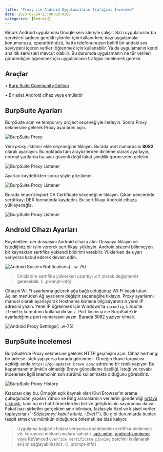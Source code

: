 ```yaml
---
title: "Proxy ile Android Uygulamaların Trafiğini İnceleme"
date: 2023-07-24T15:00:00-0300
categories: [Android]
---
```


Birçok Android uygulaması Google servisleriyle çalışır. Bazı uygulamalar bu servisleri sadece gerekli işlemler için kullanırken; bazı uygulamalar konumunuzu, operatörünüzü, hatta telefonunuzun belirli bir andaki ses seviyesini içeren verileri öğrenmek için kullanabilir. Ya da uygulamanın kendi analitik servisleri mevcut olabilir. Bu durumda uygulamanın ne tür verileri gönderdiğini öğrenmek için uygulamanın trafiğini incelemek gerekir.

## Araçlar

• [Burp Suite Community Edition](https://portswigger.net/burp/communitydownload)

• Bir adet Android cihaz veya emülatör

## BurpSuite Ayarları

BurpSuite açın ve temporary project seçeneğiyle ilerleyin. Sonra Proxy sekmesine gelerek Proxy ayarlarını açın.

![BurpSuite Proxy](https://www.dropbox.com/scl/fi/jk7ilqkonvwad3ptd2xf2/BurpSuiteCommunity_m4TKXBaJim.png?rlkey=hv9mobes2geddpqvmnqtbsqo2&dl=1)

Yeni *proxy listener* ekle seçeneğine tıklayın. Burada port numarasını **8082** olarak ayarlayın. Bu noktada tüm arayüzlerden dinleme olarak ayarlayın, normal şartlarda bu ayar güvenli değil fakat şimdilik görmezden gelelim.

![BurpSuite Proxy Listener](https://www.dropbox.com/scl/fi/z29zp1btaoec4aa8tq53e/BurpSuiteCommunity_UOS0lA2OMY.png?rlkey=2mdlzdyo6fsewly7jnizqbdr2&dl=1)

Ayarları kaydettikten sonra şöyle gözükmeli.

![BurpSuite Proxy Listener](https://www.dropbox.com/scl/fi/788u04rejuf680nuyb61i/BurpSuiteCommunity_rxUn2VIH6u.png?rlkey=w7aiu6ml2zuatda0ix8rufg5m&dl=1)

Burada Import/export CA Certificate seçeneğine tıklayın. Çıkan pencerede sertifikayı DER formatında kaydedin. Bu sertifikayı Android cihaza yükleyeceğiz.

![BurpSuite Proxy Listener](https://www.dropbox.com/scl/fi/g0wrfn1n3wspaz2glenav/BurpSuiteCommunity_a4bHl1STpk.png?rlkey=w8dy97mtqktlztkmodjpx17t9&dl=1)

## Android Cihazı Ayarları

Kaydedilen .cer dosyasını Android cihaza atın. Dosyaya tıklayın ve istediğiniz bir isim vererek sertifikayı yükleyin. Android sistemi bilinmeyen bir kaynaktan sertifika yüklendi bildirimi verebilir. Yüklerken de uyarı veriyorsa kabul ederek devam edin. 

![Android System Notifications](https://www.dropbox.com/scl/fi/p5k8wxkfl2eppr1zjoru3/Screenshot_2023-07-24-14-52-57-890_com.android.settings.png?rlkey=g2q5qhssnwum0hmetet7zi3hh&dl=1){: .w-75}

>Emülatöre sertifika yüklerken uzantıyı .crt olarak değişmeniz gerekebilir.
{: .prompt-info}

Cihazın Wi-Fi ayarlarına gelerek ağa bağlı olduğunuz Wi-Fi basılı tutun. Açılan menüden Ağ ayarlarını değiştir seçeneğine tıklayın. Proxy ayarlarını manuel olarak ayarlayarak Hostname kısmına bilgisayarınızın yerel IP adresini yazın. Yerel IP öğrenmek için Windows'ta `ipconfig`, Linux'te `ifconfig` komutunu kullanabilirsiniz. Port kısmına ise BurpSuite'de ayarladığımız port numarasını yazın. Burada 8082 yazıyor olmalı.

![Android Proxy Settings](https://www.dropbox.com/scl/fi/rbwhladpssiy1izt47e15/IMG_20230724_144814.png?rlkey=jmqixd49fmppof1atnrzk26ef&dl=1){: .w-75}

## BurpSuite İncelemesi

BurpSuite'de Proxy sekmesine gelerek HTTP geçmişini açın. Cihaz herhangi bir adrese istek yapıyorsa burada görünmeli. Örneğin Brave tarayıcısı açıldığı anda `https://go-updater.brave.com/` adresine bir istek yapıyor. Bu kapatmanın mümkün olmadığı Brave güncelleme özelliği. İsteği ve cevabı incelersek ilgili istemcinin son sürümü kullanmakta olduğunu görebiliriz.

![BurpSuite Proxy History](https://www.dropbox.com/scl/fi/5ozgc19d4x4x35xuxg1kp/BurpSuiteCommunity_rXzvsOP6zu.png?rlkey=i487mrx0j4385j6bvwx0nzdwj&dl=1)

Kısacası olay bu. Örneğin açık kaynak olan Kiwi Browser'ın arama çubuğundan yapılan Yahoo ve Bing aramalarının verilerini gönderdiği [ortaya çıkmıştı](https://web.archive.org/web/20210605191305/https://github.com/kiwibrowser/src/issues/352), tabii bu en hafif örneklerden biri ve geliştiricinin savunması da var. Fakat bazı şirketler gerçekten sınır bilmiyor, fazlasıyla özel ve kişisel veriler topluyorlar ("*-Sözleşmeyi kabul ettiniz. -Evet?*"). Bu gibi durumlarda bunları tespit etmek ve mümkün olduğunca önlemek ise bize kalıyor.

> Uygulama bağlantı hatası veriyorsa muhtemelen sertifika pinlemesi vb. koruyucu mekanizmalara sahiptir. [apk-mitm](https://github.com/shroudedcode/apk-mitm), [android-unpinner](https://github.com/mitmproxy/android-unpinner) veya ReVanced `Override certificate pinning` patchini kullanarak erişim sağlayabilirsiniz.
{: .prompt-info}